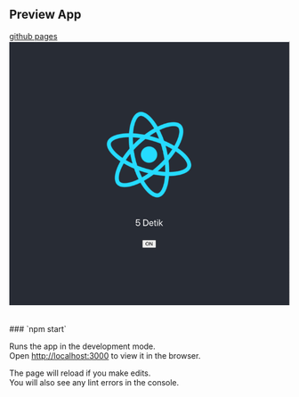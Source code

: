 ## Preview App
[github pages](https://willsenw.github.io/reactjs-on-off-timer/)
![GitHub Logo](/preview.png)

<br/>
### `npm start`

Runs the app in the development mode.<br />
Open [http://localhost:3000](http://localhost:3000) to view it in the browser.

The page will reload if you make edits.<br />
You will also see any lint errors in the console.
